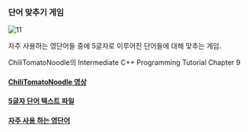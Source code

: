 ### 단어 맞추기 게임

![11](https://user-images.githubusercontent.com/52204522/103212589-8d30e280-494e-11eb-9847-a26c1b5b0260.png)

자주 사용하는 영단어들 중에 5글자로 이루어진 단어들에 대해 맞추는 게임.

ChiliTomatoNoodle의 Intermediate C++ Programming Tutorial Chapter 9 

#### [ChiliTomatoNoodle 영상](https://www.youtube.com/watch?v=F9oqC1nscgE&list=PLqCJpWy5Fohfil0gvjzgdV4h29R9kDKtZ&index=19)

#### [5글자 단어 텍스트 파일](https://www-cs-faculty.stanford.edu/~knuth/sgb-words.txt)

#### [자주 사용 하는 영단어](https://github.com/first20hours/google-10000-english)
